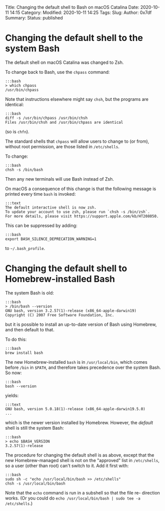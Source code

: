 Title: Changing the default shell to Bash on macOS Catalina
Date: 2020-10-11 14:15
Category:
Modified: 2020-10-11 14:25
Tags:
Slug:
Author: 0x7df
Summary:
Status: published

# Changing the default shell to the system Bash

The default shell on macOS Catalina was changed to Zsh.

To change back to Bash, use the `chpass` command:

    :::bash
    > which chpass
    /usr/bin/chpass

Note that instructions elsewhere might say `chsh`, but the programs are identical:

    :::bash
    diff -s /usr/bin/chpass /usr/bin/chsh
    Files /usr/bin/chsh and /usr/bin/chpass are identical

(so is `chfn`).

The standard shells that `chpass` will allow users to change to (or from),
without root permission, are those listed in `/etc/shells`.

To change:

    :::bash
    chsh -s /bin/bash

Then any new terminals will use Bash instead of Zsh.

On macOS a consequence of this change is that the following message is printed
every time `bash` is invoked:

    :::text
    The default interactive shell is now zsh.
    To update your account to use zsh, please run `chsh -s /bin/zsh`.
    For more details, please visit https://support.apple.com/kb/HT208050.

This can be suppressed by adding:

    :::bash
    export BASH_SILENCE_DEPRECATION_WARNING=1

to `~/.bash_profile`.

# Changing the default shell to Homebrew-installed Bash

The system Bash is old:

    :::bash
    > /bin/bash --version
    GNU bash, version 3.2.57(1)-release (x86_64-apple-darwin19)
    Copyright (C) 2007 Free Software Foundation, Inc.

but it is possible to install an up-to-date version of Bash using Homebrew,
and then default to that.

To do this:

    :::bash
    brew install bash

The new Homebrew-installed `bash` is in `/usr/local/bin`, which comes before
`/bin` in `$PATH`, and therefore takes precedence over the system Bash. So now:

    :::bash
    bash --version

yields:

    :::text
    GNU bash, version 5.0.18(1)-release (x86_64-apple-darwin19.5.0)
    ...

which is the newer version installed by Homebrew. However, the _default_ shell
is still the system Bash:

    :::bash
    > echo $BASH_VERSION
    3.2.57(1)-release

The procedure for changing the default shell is as above, except that the new
Homebrew-managed shell is not on the "approved" list in `/etc/shells`, so a
user (other than root) can't switch to it. Add it first with:

    :::bash
    sudo sh -c "echo /usr/local/bin/bash >> /etc/shells"
    chsh -s /usr/local/bin/bash

Note that the `echo` command is run in a subshell so that the file re-
direction works. (Or you could do `echo /usr/local/bin/bash | sudo tee -a
/etc/shells`.)

